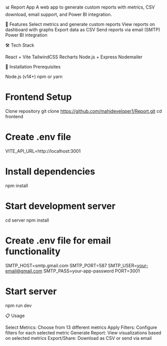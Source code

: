 📊 Report App
A web app to generate custom reports with metrics, CSV download, email support, and Power BI integration.

🚀 Features
Select metrics and generate custom reports
View reports on dashboard with graphs
Export data as CSV
Send reports via email (SMTP)
Power BI integration

🛠 Tech Stack

React + Vite
TailwindCSS
Recharts
Node.js + Express
Nodemailer

🔧 Installation
Prerequisites

Node.js (v14+)
npm or yarn

# Frontend Setup
Clone repository
git clone https://github.com/mahideveloper1/Report.git
cd frontend

# Create .env file
 VITE_API_URL=http://localhost:3001

# Install dependencies
npm install

# Start development server
cd server
npm install

# Create .env file for email functionality
SMTP_HOST=smtp.gmail.com
SMTP_PORT=587
SMTP_USER=your-email@gmail.com
SMTP_PASS=your-app-password
PORT=3001

# Start server
npm run dev


📋 Usage

Select Metrics: Choose from 13 different metrics
Apply Filters: Configure filters for each selected metric
Generate Report: View visualizations based on selected metrics
Export/Share: Download as CSV or send via email
